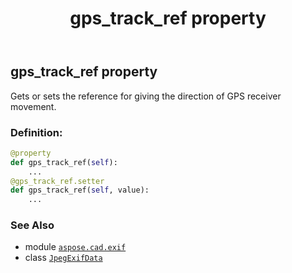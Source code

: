 ﻿---
title: gps_track_ref property
second_title: Aspose.CAD for Python via .NET API References
description: 
type: docs
weight: 740
url: /python-net/aspose.cad.exif/jpegexifdata/gps_track_ref/
is_root: false
---

## gps_track_ref property


Gets or sets the reference for giving the direction of GPS receiver movement.
### Definition:
```python
@property
def gps_track_ref(self):
    ...
@gps_track_ref.setter
def gps_track_ref(self, value):
    ...
```

### See Also
* module [`aspose.cad.exif`](../../)
* class [`JpegExifData`](/cad/python-net/aspose.cad.exif/jpegexifdata)
